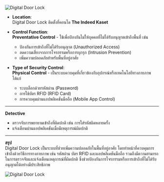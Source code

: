 
![Digital Door Lock](Images/)

- **Location**:  
  Digital Door Lock ติดตั้งที่คอนโด **The Indeed Kaset**

- **Control Function**:  
  **Preventative Control** - ใช้เพื่อป้องกันไม่ให้บุคคลที่ไม่ได้รับอนุญาตเข้าถึงพื้นที่ เช่น  
  - ป้องกันการเข้าถึงที่ไม่ได้รับอนุญาต (Unauthorized Access)  
  - ลดความเสี่ยงจากการโจรกรรมหรือการบุกรุก (Intrusion Prevention)  
  - เพิ่มความปลอดภัยสำหรับพื้นที่อยู่อาศัย  

- **Type of Security Control**:  
  **Physical Control** - เป็นระบบควบคุมที่เกี่ยวข้องกับอุปกรณ์หรือเทคโนโลยีทางกายภาพ ได้แก่  
  - ระบบล็อกด้วยรหัสผ่าน (Password)  
  - การใช้บัตร RFID (RFID Card)  
  - การควบคุมผ่านแอปพลิเคชันมือถือ (Mobile App Control)  

---

**Detective**  
- ตรวจจับการพยายามเข้าถึงที่ผิดปกติ เช่น การใส่รหัสผิดหลายครั้ง  
- แจ้งเตือนผ่านแอปพลิเคชันเมื่อมีเหตุการณ์ผิดปกติ  

---

**สรุป**  
Digital Door Lock เป็นระบบที่ช่วยเพิ่มความปลอดภัยในพื้นที่อยู่อาศัย โดยทำหน้าที่ควบคุมการเข้าถึงด้วยวิธีการทางกายภาพ เช่น รหัสผ่าน บัตร RFID และแอปพลิเคชันมือถือ รวมถึงมีความสามารถในการตรวจจับและแจ้งเตือนเหตุการณ์ที่ผิดปกติ ซึ่งช่วยป้องกันการโจรกรรมหรือการเข้าถึงที่ไม่ได้รับอนุญาตได้อย่างมีประสิทธิภาพ  

![Digital Door Lock]()
